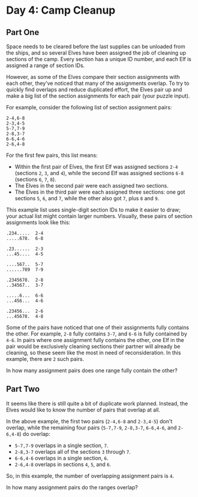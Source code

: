 # Day 4: Camp Cleanup

## Part One

Space needs to be cleared before the last supplies can be unloaded from the
ships, and so several Elves have been assigned the job of cleaning up sections
of the camp. Every section has a unique ID number, and each Elf is assigned a
range of section IDs.

However, as some of the Elves compare their section assignments with each other,
they've noticed that many of the assignments overlap. To try to quickly find
overlaps and reduce duplicated effort, the Elves pair up and make a big list of
the section assignments for each pair (your puzzle input).

For example, consider the following list of section assignment pairs:

```text
2-4,6-8
2-3,4-5
5-7,7-9
2-8,3-7
6-6,4-6
2-6,4-8
```

For the first few pairs, this list means:

- Within the first pair of Elves, the first Elf was assigned sections `2-4`
  (sections `2`, `3`, and `4`), while the second Elf was assigned sections `6-8`
  (sections `6`, `7`, `8`).
- The Elves in the second pair were each assigned two sections.
- The Elves in the third pair were each assigned three sections: one got
  sections `5`, `6`, and `7`, while the other also got `7`, plus `8` and `9`.

This example list uses single-digit section IDs to make it easier to draw; your
actual list might contain larger numbers. Visually, these pairs of section
assignments look like this:

```text
.234.....  2-4
.....678.  6-8

.23......  2-3
...45....  4-5

....567..  5-7
......789  7-9

.2345678.  2-8
..34567..  3-7

.....6...  6-6
...456...  4-6

.23456...  2-6
...45678.  4-8
```

Some of the pairs have noticed that one of their assignments fully contains the
other. For example, `2-8` fully contains `3-7`, and `6-6` is fully contained by
`4-6`. In pairs where one assignment fully contains the other, one Elf in the
pair would be exclusively cleaning sections their partner will already be
cleaning, so these seem like the most in need of reconsideration. In this
example, there are `2` such pairs.

In how many assignment pairs does one range fully contain the other?

## Part Two

It seems like there is still quite a bit of duplicate work planned. Instead, the
Elves would like to know the number of pairs that overlap at all.

In the above example, the first two pairs (`2-4,6-8` and `2-3,4-5`) don't
overlap, while the remaining four pairs (`5-7,7-9`, `2-8,3-7`, `6-6,4-6`, and
`2-6,4-8`) do overlap:

- `5-7,7-9` overlaps in a single section, `7`.
- `2-8,3-7` overlaps all of the sections `3` through `7`.
- `6-6,4-6` overlaps in a single section, `6`.
- `2-6,4-8` overlaps in sections `4`, `5`, and `6`.

So, in this example, the number of overlapping assignment pairs is `4`.

In how many assignment pairs do the ranges overlap?
